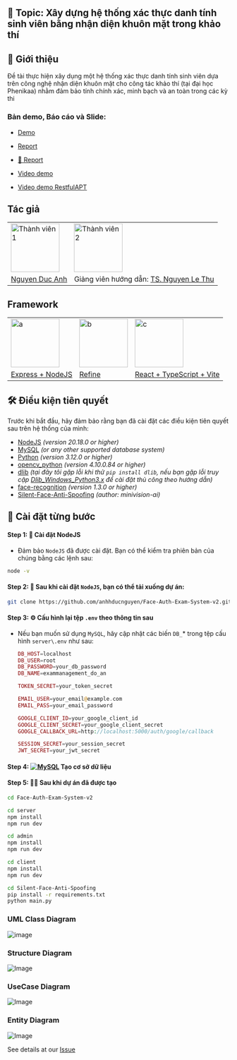 ## 🚀 Topic: **Xây dựng hệ thống xác thực danh tính sinh viên bằng nhận diện khuôn mặt trong khảo thí**

## 🌟 Giới thiệu

Đề tài thực hiện xây dụng một hệ thống xác thực danh tính sinh viên dựa trên công nghệ nhận diện khuôn mặt cho công tác khảo thí (tại đại học Phenikaa) nhằm đảm bảo tính chính xác, minh bạch và an toàn trong các kỳ thi

### Bản demo, Báo cáo và Slide: 

- [Demo]()

- [Report](https://drive.google.com/drive/folders/1McMyjsh_j6sM73bt2YO14lyoNT0qciUn?usp=sharing)
  
- <a href="https://drive.google.com/drive/folders/1McMyjsh_j6sM73bt2YO14lyoNT0qciUn?usp=sharing" target="_blank">📄 Report</a>

- [Video demo]()

- [Video demo RestfulAPT]()

## Tác giả 
<table>
  <tr>
    <td><img src="https://github.com/user-attachments/assets/f50ae9b1-d56b-4ab6-b8d5-577bffdc9f15" alt="Thành viên 1"  height="110" /></td>
    <!-- <td><img src="https://avatars.githubusercontent.com/u/140246455?v=4" alt="Thành viên 1"  height="110" /></td> -->
    <td><img src="https://avatars.githubusercontent.com/u/165644902?v=4" alt="Thành viên 2"  height="110" /></td>
  <!-- <td><img src="https://i.ytimg.com/vi/g5Vki3T8clw/maxresdefault.jpg" alt="Product"  height="110" /></td> -->
  </tr>

  <tr>
    <td>
        <a href="https://github.com/anhhducnguyen" target="_blank">Nguyen Duc Anh</a>
    </td>
    <td>Giảng viên hướng dẫn: 
      <a href="https://github.com/lethunguyen" target="_blank">TS. Nguyen Le Thu</a>
    </td>
  </tr>
</table>

## Framework

<table>
  <tr>
    <td><img src="https://encrypted-tbn0.gstatic.com/images?q=tbn:ANd9GcT5tzpUX3l9HzU3Mky3pyyEOvfvELBsmn3PlQ&s" alt="a"  height="110" /></td>
    <td><img src="https://avatars.githubusercontent.com/u/104967037?s=280&v=4" alt="b"  height="110" /></td>
    <td><img src="https://miro.medium.com/v2/resize:fit:1400/1*poaGV4iICp06Q-yTlA2g_g.png" alt="c"  height="110" /></td>
  </tr>

  <tr>
    <td>
        <a href="https://expressjs.com/" target="_blank">Express + NodeJS</a>
    </td>
    <td>
      <a href="https://refine.dev/" target="_blank">Refine</a>
    </td>
    <td>
      <a href="https://vite.dev/guide/" target="_blank">React + TypeScript + Vite</a>
    </td>
  </tr>
</table>


## 🛠️ Điều kiện tiên quyết
Trước khi bắt đầu, hãy đảm bảo rằng bạn đã cài đặt các điều kiện tiên quyết sau trên hệ thống của mình:

- [NodeJS](https://nodejs.org/en/download) _(version 20.18.0 or higher)_
- [MySQL](https://www.mysql.com/downloads/) _(or any other supported database system)_
- [Python](https://www.python.org/) _(version 3.12.0 or higher)_
- [opencv_python](https://opencv.org/) _(version 4.10.0.84 or higher)_
- [dlib](https://github.com/davisking/dlib) _(tại đây tôi gặp lỗi khi thử `pip install dlib`, nếu bạn gặp lỗi truy cập [Dlib_Windows_Python3.x](https://github.com/z-mahmud22/Dlib_Windows_Python3.x) để cài đặt thủ công theo hướng dẫn)_
- [face-recognition](https://github.com/ageitgey/face_recognition) _(version 1.3.0 or higher)_
- [Silent-Face-Anti-Spoofing](https://github.com/minivision-ai/Silent-Face-Anti-Spoofing) _(author: minivision-ai)_

## 🔧 Cài đặt từng bước
#### **Step 1**: 🚀 Cài đặt NodeJS

- Đảm bảo `NodeJS` đã được cài đặt. Bạn có thể kiểm tra phiên bản của chúng bằng các lệnh sau:
  
```bash
node -v
```

#### **Step 2**: 📁 Sau khi cài đặt `NodeJS`, bạn có thể tải xuống dự án:

```bash
git clone https://github.com/anhhducnguyen/Face-Auth-Exam-System-v2.git
```


#### **Step 3**: ⚙️ Cấu hình lại tệp `.env` theo thông tin sau
- Nếu bạn muốn sử dụng `MySQL`, hãy cập nhật các biến `DB_`* trong tệp cấu hình `server\.env` như sau:
  
    ```php
    DB_HOST=localhost
    DB_USER=root
    DB_PASSWORD=your_db_password
    DB_NAME=exammanagement_do_an

    TOKEN_SECRET=your_token_secret

    EMAIL_USER=your_email@example.com	
    EMAIL_PASS=your_email_password

    GOOGLE_CLIENT_ID=your_google_client_id
    GOOGLE_CLIENT_SECRET=your_google_client_secret
    GOOGLE_CALLBACK_URL=http://localhost:5000/auth/google/callback

    SESSION_SECRET=your_session_secret
    JWT_SECRET=your_jwt_secret
    ```


#### **Step 4**: <a href="#"><img alt="MySQL" src ="https://img.shields.io/badge/MySQL-4479A1.svg?logo=MySQL&logoColor=white"></a> Tạo cơ sở dữ liệu

#### **Step 5**: 🏃‍♂️ Sau khi dự án đã được tạo

```bash
cd Face-Auth-Exam-System-v2
```

```bash
cd server
npm install
npm run dev 
```

```bash
cd admin
npm install
npm run dev 
```

```bash
cd client
npm install
npm run dev 
```

```bash
cd Silent-Face-Anti-Spoofing
pip install -r requirements.txt
python main.py
```

### UML Class Diagram
![image](https://github.com/user-attachments/assets/20332b52-91ad-4dec-9696-e899d5c5dc7d)

### Structure Diagram
![Image](https://github.com/user-attachments/assets/78bb7df6-1a4d-46e0-821f-b6850967daf2)

### UseCase Diagram
![Image](https://github.com/user-attachments/assets/8261917f-6ee9-4c08-bc8b-7c86d94cc3dc)

### Entity Diagram
![Image](https://github.com/user-attachments/assets/154c27e7-fb8b-4ad0-945d-85c8ba01598c)


See details at our [Issue](https://github.com/anhhducnguyen/Face-Auth-Exam-System-v2/issues/1)



